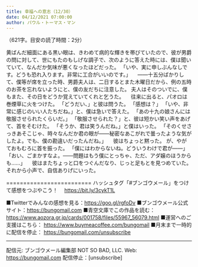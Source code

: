 ```yaml
---
title: 幸福への意志（12/30）
date: 04/12/2021 07:00:00
author: パウル・トーマス・マン
---
```


（621字。目安の読了時間：2分）

黄ばんだ細面にある黒い眼は、きわめて病的な輝きを帯びていたので、彼が男爵の問に対して、世にもたのもしげな調子で、次のように答えた時には、僕は聞いていて、なんだか気味が悪くなったほどだった。
「いや、実に申しぶんなしです。どうも恐れ入ります。非常に工合がいいのです。」
　――十五分ばかりして、僕等が席を立った時、男爵夫人は、二日するとまた木曜日だから、例の五時のお茶を忘れないようにと、僕の友だちに注意した。
夫人はそのついでに、僕もまた、その日をどうか覚えていてくれと乞うた。
　往来に出ると、パオロは巻煙草に火をつけた。
「どうだい、」と彼は問うた。
「感想は？」
「いや、非常に感じのいい人たちだね。」と、僕は急いで答えた。
「あの十九の娘さんには敬服させられたくらいだ。」
「敬服させられた？」と、彼は短かい笑い声をあげて、首をそむけた。
「そうか、君は笑うんだね。」と僕はいった。
「そのくせさっきあそこじゃ、時々なんだか君の眼が――秘密なあこがれで曇ったような気がしたよ。でも、僕の勘違いだったんだね。」
　彼はちょっと黙った。
が、やがておもむろに首を振った。
「僕にはわからないね。どういうわけで君が――」
「おい、ごまかすなよ。――問題はもう僕にとっちゃ、ただ、アダ嬢のほうからも……」
　彼はまたちょっと口をつぐんだなり、じっと足もとを見つめていた。
それから小声で、自信ありげにいった。

=========================
ハッシュタグ「#ブンゴウメール」をつけて感想をつぶやこう！　
https://bit.ly/3cykT1L

■Twitterでみんなの感想を見る：https://goo.gl/rgfoDv
■ブンゴウメール公式サイト：https://bungomail.com
■青空文庫でこの作品を読む：https://www.aozora.gr.jp/cards/001758/files/55967_56079.html
■運営へのご支援はこちら： https://www.buymeacoffee.com/bungomail
■月末まで一時的に配信を停止： https://bungomail.com/unsubscribe

-------
配信元: ブンゴウメール編集部
NOT SO BAD, LLC.
Web: https://bungomail.com
配信停止：[unsubscribe]

